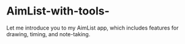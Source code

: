 # AimList-with-tools-
Let me introduce you to my AimList app, which includes features for drawing, timing, and note-taking.
